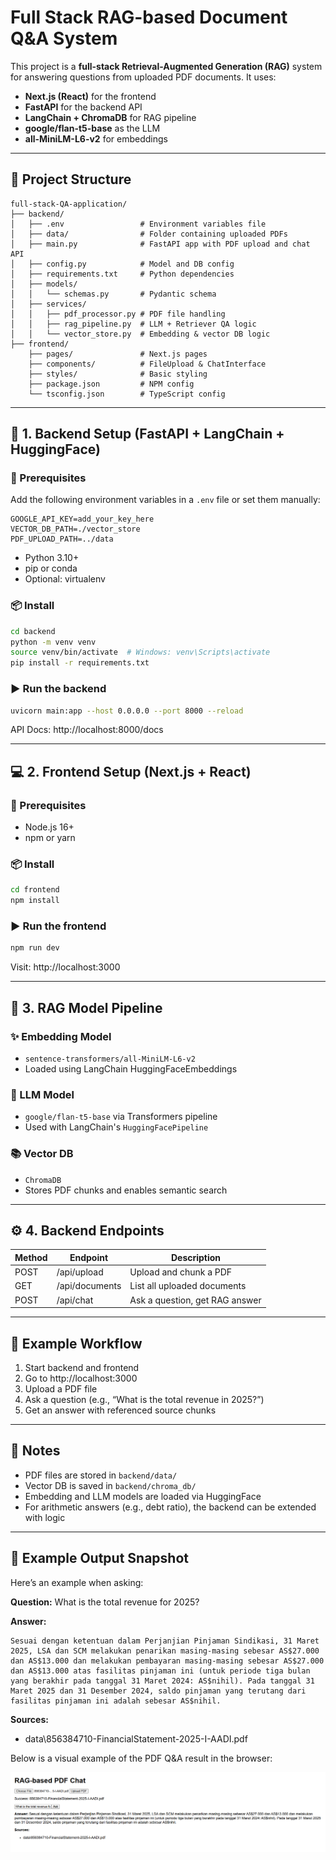 
# Full Stack RAG-based Document Q&A System

This project is a **full-stack Retrieval-Augmented Generation (RAG)** system for answering questions from uploaded PDF documents. It uses:

- **Next.js (React)** for the frontend
- **FastAPI** for the backend API
- **LangChain + ChromaDB** for RAG pipeline
- **google/flan-t5-base** as the LLM
- **all-MiniLM-L6-v2** for embeddings

---

## 📁 Project Structure


```
full-stack-QA-application/
├── backend/
│   ├── .env                 # Environment variables file
│   ├── data/                # Folder containing uploaded PDFs
│   ├── main.py              # FastAPI app with PDF upload and chat API
│   ├── config.py            # Model and DB config
│   ├── requirements.txt     # Python dependencies
│   ├── models/
│   │   └── schemas.py       # Pydantic schema
│   ├── services/
│   │   ├── pdf_processor.py # PDF file handling
│   │   ├── rag_pipeline.py  # LLM + Retriever QA logic
│   │   └── vector_store.py  # Embedding & vector DB logic
├── frontend/
    ├── pages/               # Next.js pages
    ├── components/          # FileUpload & ChatInterface
    ├── styles/              # Basic styling
    ├── package.json         # NPM config
    └── tsconfig.json        # TypeScript config

```

---

## 🚀 1. Backend Setup (FastAPI + LangChain + HuggingFace)

### 🔧 Prerequisites

Add the following environment variables in a `.env` file or set them manually:

```
GOOGLE_API_KEY=add_your_key_here
VECTOR_DB_PATH=./vector_store
PDF_UPLOAD_PATH=../data
```


- Python 3.10+
- pip or conda
- Optional: virtualenv

### 📦 Install

```bash
cd backend
python -m venv venv
source venv/bin/activate  # Windows: venv\Scripts\activate
pip install -r requirements.txt
```

### ▶️ Run the backend

```bash
uvicorn main:app --host 0.0.0.0 --port 8000 --reload
```

API Docs: http://localhost:8000/docs

---

## 💻 2. Frontend Setup (Next.js + React)

### 🔧 Prerequisites

- Node.js 16+
- npm or yarn

### 📦 Install

```bash
cd frontend
npm install
```

### ▶️ Run the frontend

```bash
npm run dev
```

Visit: http://localhost:3000

---

## 🧠 3. RAG Model Pipeline

### ✨ Embedding Model
- `sentence-transformers/all-MiniLM-L6-v2`
- Loaded using LangChain HuggingFaceEmbeddings

### 🧠 LLM Model
- `google/flan-t5-base` via Transformers pipeline
- Used with LangChain's `HuggingFacePipeline`

### 📚 Vector DB
- `ChromaDB`
- Stores PDF chunks and enables semantic search

---

## ⚙️ 4. Backend Endpoints

| Method | Endpoint        | Description                         |
|--------|------------------|-------------------------------------|
| POST   | /api/upload      | Upload and chunk a PDF              |
| GET    | /api/documents   | List all uploaded documents         |
| POST   | /api/chat        | Ask a question, get RAG answer      |

---

## 🧪 Example Workflow

1. Start backend and frontend
2. Go to http://localhost:3000
3. Upload a PDF file
4. Ask a question (e.g., “What is the total revenue in 2025?”)
5. Get an answer with referenced source chunks

---

## 📌 Notes

- PDF files are stored in `backend/data/`
- Vector DB is saved in `backend/chroma_db/`
- Embedding and LLM models are loaded via HuggingFace
- For arithmetic answers (e.g., debt ratio), the backend can be extended with logic

---

## 🧾 Example Output Snapshot

Here’s an example when asking:

**Question:** What is the total revenue for 2025?

**Answer:**
```
Sesuai dengan ketentuan dalam Perjanjian Pinjaman Sindikasi, 31 Maret 2025, LSA dan SCM melakukan penarikan masing-masing sebesar AS$27.000 dan AS$13.000 dan melakukan pembayaran masing-masing sebesar AS$27.000 dan AS$13.000 atas fasilitas pinjaman ini (untuk periode tiga bulan yang berakhir pada tanggal 31 Maret 2024: AS$nihil). Pada tanggal 31 Maret 2025 dan 31 Desember 2024, saldo pinjaman yang terutang dari fasilitas pinjaman ini adalah sebesar AS$nihil.
```

**Sources:**
- data\856384710-FinancialStatement-2025-I-AADI.pdf


Below is a visual example of the PDF Q&A result in the browser:

![Chat Result Example](result.png)

